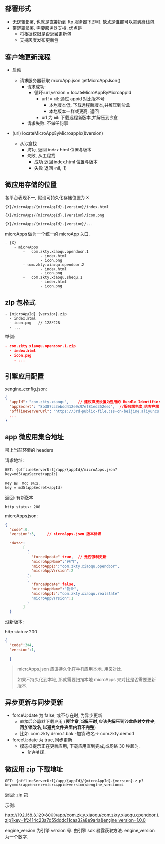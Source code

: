 ## 部署形式

- 无逻辑部署, 也就是直接扔到 ftp 服务器下即可.  缺点是谁都可以拿到离线包.
- 带逻辑部署, 需要服务器支持, 优点是
  - 将根据权限是否返回更新包
  - 支持灰度发布更新包



## 客户端更新流程

 - 启动
   - 请求服务器获取 microApp.json getMicroAppJson()
     - 请求成功:
       - 循环:url,version = locateMicroAppByMicroappId
         - url != nil: 通过 appid 对比版本号
           - 本地版本低, 下载远程新版本,并解压到沙盒
           - 本地版本一样或更高, 返回
         - url 为 nil: 下载远程新版本,并解压到沙盒
     - 请求失败: 不做任何事



 - (url) locateMicroAppByMicroappId(&version)
   - 从沙盒找
     - 成功, 返回 index.html 位置与版本
     - 失败, 从工程找
       - 成功 返回 index.html 位置与版本
       - 失败 返回 (nil,-1)



## 微应用存储的位置

各平台表现不一, 假设可持久化存储位置为 X

```
{X}/microApps/{microAppId}.{version}/index.html

{X}/microApps/{microAppId}.{version}/icon.png

{X}/microApps/{microAppId}.{version}/...
```



microApps 做为一个统一的 microApp 入口.

```
- {X}
	- microApps
		-	com.zkty.xiaoqu.opendoor.1
				- index.html
				- icon.png
		- com.zkty.xiaoqu.opendoor.2
				- index.html
				- icon.png
		-	com.zkty.xiaoqu.shequ.1
				- index.html
				- icon.png
```







## zip 包格式

```
- {microAppId}.{version}.zip
  - index.html
  - icon.png   // 128*128
  - ...
```

举例:

``` json
- com.zkty.xiaoqu.opendoor.1.zip
  - index.html
  - icon.png
	- ...
```



## 引擎应用配置

xengine_config.json:

``` json
{
  "appId": "com.zkty.xiaoqu",    // 建议直接设置为应用的 Bundle Identifier
  "appSecret": "8b387ca3ebdd412e9c97ef81ed352ee7",  //服务端生成,给客户端
  "offlineServerUrl": "https://3rd-public-file.oss-cn-beijing.aliyuncs.com"  //服务器地址
  ...
}
```

 

## app 微应用集合地址

带上当前环境的 headers



请求地址:

```
GET: {offlineServerUrl}/app/{appId}/microApps.json?key=md5(appSecret+appId)
```



```
key 由  md5 算出. 
key = md5(appSecret+appId)
```

返回: 有新版本

```
http status: 200
```

microApps.json:

``` json
{
  "code":0,
  "version":3,     // microApps.json 版本标识
  
  "data":
        [
          {
            "forceUpdate" true,  // 是否强制更新
            "microAppName":"开门",
            "microAppId":"com.zkty.xiaoqu.opendoor",
            "microAppVersion":2
          },
          {
            "forceUpdate" false,  
            "microAppName":"物业",
            "microAppId":"com.zkty.xiaoqu.realstate"
            "microAppVersion":1
          }
        ]
  }
```



没新版本:

http status: 200

``` json
{
  "code":304,
  "version":1,
 
  }
```

 

> microApps.json 应该持久化在手机应用本地. 用来对比. 
>
> 如果不持久化到本地, 那就需要扫描本地 microApps 来对比是否需要更新版本.



## 异步更新与同步更新

- forceUpdate 为 false, 或不存在时, 为异步更新
  - 直接后台静默下载应用,(**要注意,当解压时,应该先解压到沙盒临时文件夹,再加锁改名,以避免文件夹里内容不完整**)
  - 比如: com.zkty.demo.1.bak  -加锁 改名->   com.zkty.demo.1
- forceUpdate 为 true, 同步更新
  - 模态框提示正在更新应用, 下载应用直到完成,或网络 30 秒超时.
    - 允许关闭.

## 微应用 zip 下载地址
```
GET: {offlineServerUrl}/app/{appId}/{microAppId}.{version}.zip?key=md5(appSecret+microAppId+version)&engine_version=1

```

返回: zip 包

示例:

http://192.168.3.129:8000/app/com.zkty.xiaoqu/com.zkty.xiaoqu.opendoor.1.zip?key=1f2414c23a7d55dddc11caa32a8e9a4a&engine_version=1.0.0



engine_version 为引擎 version 号. 由引擎 sdk 暴露获取方法. engine_version 为一个数字.
